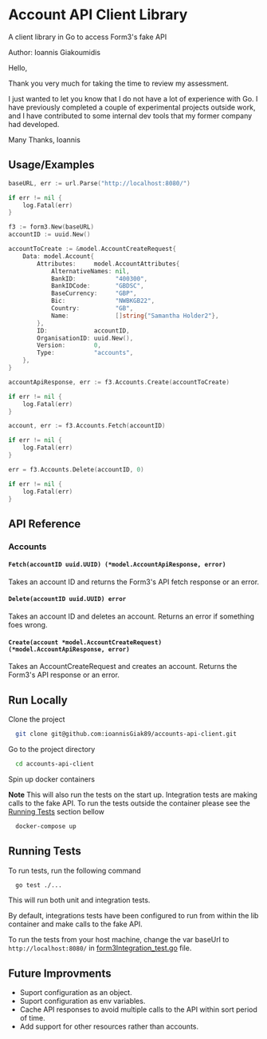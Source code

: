 # Account API Client Library

A client library in Go to access Form3's fake API

Author: Ioannis Giakoumidis

Hello, 

Thank you very much for taking the time to review my assessment. 

I just wanted to let you know that I do not have a lot of experience with Go. I have previously completed a couple of experimental projects outside work,
and I have contributed to some internal dev tools that my former company had developed.

Many Thanks,
Ioannis 


## Usage/Examples

```go
baseURL, err := url.Parse("http://localhost:8080/")

if err != nil {
    log.Fatal(err)
}

f3 := form3.New(baseURL)
accountID := uuid.New()

accountToCreate := &model.AccountCreateRequest{
    Data: model.Account{
        Attributes:     model.AccountAttributes{
            AlternativeNames: nil,
            BankID:           "400300",
            BankIDCode:       "GBDSC",
            BaseCurrency:     "GBP",
            Bic:              "NWBKGB22",
            Country:          "GB",
            Name:             []string{"Samantha Holder2"},
        },
        ID:             accountID,
        OrganisationID: uuid.New(),
        Version:        0,
        Type:           "accounts",
    },
}

accountApiResponse, err := f3.Accounts.Create(accountToCreate)

if err != nil {
    log.Fatal(err)
}

account, err := f3.Accounts.Fetch(accountID)

if err != nil {
    log.Fatal(err)
}

err = f3.Accounts.Delete(accountID, 0)

if err != nil {
    log.Fatal(err)
}
```

  
## API Reference

### Accounts

#### `Fetch(accountID uuid.UUID) (*model.AccountApiResponse, error)`

Takes an account ID and returns the Form3's API fetch response or an error.

#### `Delete(accountID uuid.UUID) error`

Takes an account ID and deletes an account. Returns an error if something foes wrong.

#### `Create(account *model.AccountCreateRequest) (*model.AccountApiResponse, error)`

Takes an AccountCreateRequest and creates an account. Returns the Form3's API response or an error.


  
## Run Locally

Clone the project

```bash
  git clone git@github.com:ioannisGiak89/accounts-api-client.git
```

Go to the project directory

```bash
  cd accounts-api-client
```

Spin up docker containers

**Note** This will also run the tests on the start up. Integration tests are making calls to the fake API. To run the tests outside the container please see the [Running Tests](#Running-Tests) section bellow

```bash
  docker-compose up
```


  
## Running Tests

To run tests, run the following command

```bash
  go test ./...
```

This will run both unit and integration tests. 

By default, integrations tests have been configured to run from within the lib container and make calls to the fake API.

To run the tests from your host machine, change the var baseUrl to `http://localhost:8080/` in [form3Integration_test.go](https://github.com/ioannisGiak89/accounts-api-client/blob/main/pkg/form3/form3Integration_test.go#L17) file.
## Future Improvments

* Suport configuration as an object.
* Suport configuration as env variables.
* Cache API responses to avoid multiple calls to the API within sort period of time.
* Add support for other resources rather than accounts.
